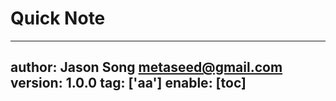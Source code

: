 # Quick Note
---
author: Jason Song <metaseed@gmail.com>
version: 1.0.0
tag: ['aa']
enable: [toc]
---